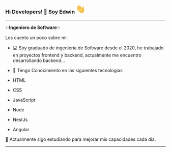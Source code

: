 ### Hi Developers! 👋 Soy Edwin <img src="https://raw.githubusercontent.com/ABSphreak/ABSphreak/master/gifs/Hi.gif" width="30px">

-----


 ✨**Ingeniero de Software**✨

Les cuento un poco sobre mi:

- :computer: Soy graduado de ingenieria de Software desde el 2020, he trabajado en proyectos frontend y backend, actualmente me encuentro desarrollando backend...

- :pencil: Tengo Conocimiento en las siguientes tecnologias
- HTML
- CSS
- JavaScript
- Node
- NestJs
- Angular

:pencil: Actualmente sigo estudiando para mejorar mis capacidades cada dia.

-----

